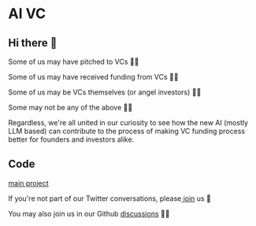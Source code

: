 # AI VC

## Hi there 👋

Some of us may have pitched to VCs 🙋‍♀️

Some of us may have received funding from VCs 🙋‍♀️

Some of us may be VCs themselves (or angel investors) 🙋‍♀️

Some may not be any of the above 🙋‍♀️

Regardless, we're all united in our curiosity to see how the new AI (mostly LLM based) can contribute to the process of making VC funding process better for founders and investors alike.

## Code

[main project](https://github.com/Community-AI-VC/main)

If you're not part of our Twitter conversations, please[ join](https://twitter.com/i/communities/1669755222942691328) us 🍿

You may also join us in our Github [discussions](https://github.com/orgs/Community-AI-VC/discussions) 👩‍💻 





